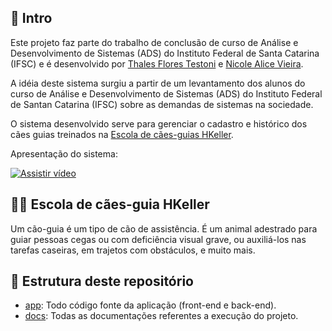 ## 📍 Intro

Este projeto faz parte do trabalho de conclusão de curso de Análise e Desenvolvimento de Sistemas (ADS) do Instituto Federal de Santa Catarina (IFSC) e é desenvolvido por [Thales Flores Testoni](https://www.linkedin.com/in/thalestestoni/) e [Nicole Alice Vieira](https://www.linkedin.com/in/nicole-alice-vieira-4aa1bb187/).

A idéia deste sistema surgiu a partir de um levantamento dos alunos do curso de Análise e Desenvolvimento de Sistemas (ADS) do Instituto Federal de Santan Catarina (IFSC) sobre as demandas de sistemas na sociedade.

O sistema desenvolvido serve para gerenciar o cadastro e histórico dos cães guias treinados na [Escola de cães-guias HKeller](https://caoguia.org.br/).

Apresentação do sistema:

[![Assistir vídeo](https://img.youtube.com/vi/j_MylO3vgak/default.jpg)](https://youtu.be/j_MylO3vgak)

## 🐕‍🦺 Escola de cães-guia HKeller

Um cão-guia é um tipo de cão de assistência. É um animal adestrado para guiar pessoas cegas ou com deficiência visual grave, ou auxiliá-los nas tarefas caseiras, em trajetos com obstáculos, e muito mais.

## 📒 Estrutura deste repositório

- [app](./app/): Todo código fonte da aplicação (front-end e back-end).
- [docs](./docs/): Todas as documentações referentes a execução do projeto.